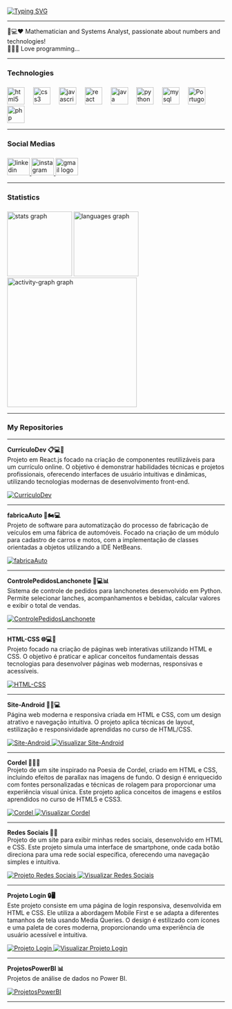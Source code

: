 
<br>

[![Typing SVG](https://readme-typing-svg.herokuapp.com?font=Radio+Canada+Big&weight=600&size=35&pause=1000&color=F7117F&center=verdadeiro&vCenter=verdadeiro&repeat=verdadeiro&random=false&width=435&lines=Hello%2C+my+name+is+Joziane)](https://git.io/typing-svg)

___

<p align="left">🔢💻❤️ Mathematician and Systems Analyst, passionate about numbers and technologies! <br>👩‍💻🚀 Love programming...</p>

___

<h3 align="left">Technologies</h3>

###

<div align="left">
  <img src="https://cdn.jsdelivr.net/gh/devicons/devicon/icons/html5/html5-plain-wordmark.svg" height="40" alt="html5 logo"  />
  <img width="12" />
  <img src="https://cdn.jsdelivr.net/gh/devicons/devicon/icons/css3/css3-plain-wordmark.svg" height="40" alt="css3 logo"  />
  <img width="12" />
  <img src="https://cdn.jsdelivr.net/gh/devicons/devicon/icons/javascript/javascript-plain.svg" height="40" alt="javascript logo"  />
  <img width="12" />
  <img src="https://cdn.jsdelivr.net/gh/devicons/devicon/icons/react/react-original-wordmark.svg" height="40" alt="react logo"  />
  <img width="12" />
  <img src="https://cdn.jsdelivr.net/gh/devicons/devicon/icons/java/java-original-wordmark.svg" height="40" alt="java logo"  />
  <img width="12" />
  <img src="https://cdn.jsdelivr.net/gh/devicons/devicon/icons/python/python-original-wordmark.svg" height="40" alt="python logo"  />
  <img width="12" />
  <img src="https://cdn.jsdelivr.net/gh/devicons/devicon/icons/mysql/mysql-original-wordmark.svg" height="40" alt="mysql logo"  />
  <img width="12" />
  <img src="https://univali-lite.github.io/Portugol-Studio/assets/img/logo.png" height="40" alt="Portugol Studio logo" />
  <img width="12" />
  <img src="https://www.php.net//images/logos/new-php-logo.svg" height="40" alt="php logo" />
</div>

___

<h3 align="left">Social Medias</h3>

###

<div align="left">
  <a href="https://www.linkedin.com/in/joziane-oliveira-144317182/" target="_blank">
    <img src="https://raw.githubusercontent.com/maurodesouza/profile-readme-generator/master/src/assets/icons/social/linkedin/default.svg" width="52" height="40" alt="linkedin logo"  />
  </a>
  <a href="https://www.instagram.com/jozioliveirabr/" target="_blank">
    <img src="https://raw.githubusercontent.com/maurodesouza/profile-readme-generator/master/src/assets/icons/social/instagram/default.svg" width="52" height="40" alt="instagram logo"  />
  </a>
 <a href="mailto:joziane.oliveira@educacao.mg.gov.br" target="_blank">
    <img src="https://raw.githubusercontent.com/maurodesouza/profile-readme-generator/master/src/assets/icons/social/gmail/default.svg" width="52" height="40" alt="gmail logo"  />
  </a>
</div>

___


<h3 align="left">Statistics</h3>

###

<div align="left">
  <img src="https://github-readme-stats.vercel.app/api?username=JozianeOliveira&hide_title=false&hide_rank=false&show_icons=true&include_all_commits=true&count_private=true&disable_animations=false&theme=radical&locale=en&hide_border=false&order=1" height="150" alt="stats graph"  />
  <img src="https://github-readme-stats.vercel.app/api/top-langs?username=JozianeOliveira&locale=en&hide_title=false&layout=compact&card_width=320&langs_count=5&theme=radical&hide_border=false&order=2" height="150" alt="languages graph"  />
  <img src="https://github-readme-activity-graph.vercel.app/graph?username=JozianeOliveira&radius=16&theme=redical&area=true&order=5" height="300" alt="activity-graph graph"  />
</div>



___

<h3 align="left">My Repositories</h3>

___



<div align="left">
  <p><strong>CurrículoDev 📋💻🚀</strong><br>
  Projeto em React.js focado na criação de componentes reutilizáveis para um currículo online. O objetivo é demonstrar habilidades técnicas e projetos profissionais, oferecendo interfaces de usuário intuitivas e dinâmicas, utilizando tecnologias modernas de desenvolvimento front-end.
  </p>
  <a href="https://github.com/JozianeOliveira/CurriculoDev" target="_blank">
    <img src="https://img.shields.io/badge/Projeto%20Curr%C3%ADculoDev-%23000000?style=for-the-badge&logo=react&logoColor=%61DAFB" alt="CurriculoDev" />
  </a>
</div>

___

<div align="left">  
  <p><strong>fabricaAuto 🚗🏍️💻</strong><br>
  Projeto de software para automatização do processo de fabricação de veículos em uma fábrica de automóveis. Focado na criação de um módulo para cadastro de carros e motos, com a implementação de classes orientadas a objetos utilizando a IDE NetBeans.
  </p>
  <a href="https://github.com/JozianeOliveira/fabricaAuto" target="_blank">
    <img src="https://img.shields.io/badge/Projeto%20F%C3%A1bricaAuto-%23000000?style=for-the-badge&logo=java&logoColor=%23F7DF1E" alt="fabricaAuto" />
    </a>
</div>

___

<div align="left">  
  <p><strong>ControlePedidosLanchonete 🍔💻📊</strong><br>
  Sistema de controle de pedidos para lanchonetes desenvolvido em Python. Permite selecionar lanches, acompanhamentos e bebidas, calcular valores e exibir o total de vendas.
  </p>
  <a href="https://github.com/JozianeOliveira/ControlePedidosLanchonete" target="_blank">
    <img src="https://img.shields.io/badge/Projeto%20ControlePedidosLanchonete-%23000000?style=for-the-badge&logo=python&logoColor=%3066F6" alt="ControlePedidosLanchonete" />
  </a>
</div>

___

<div align="left">
  <p><strong>HTML-CSS 🌐💻🎨</strong><br>
  Projeto focado na criação de páginas web interativas utilizando HTML e CSS. O objetivo é praticar e aplicar conceitos fundamentais dessas tecnologias para desenvolver páginas web modernas, responsivas e acessíveis.
  </p>
  <a href="https://github.com/JozianeOliveira/HTML-CSS" target="_blank">
    <img src="https://img.shields.io/badge/Projeto%20HTML--CSS-%23000000?style=for-the-badge&logo=html5&logoColor=%E34F26" alt="HTML-CSS" />
  </a>
</div>

___ 

<div align="left">  
  <p><strong>Site-Android 📱🌐💻</strong><br>
  Página web moderna e responsiva criada em HTML e CSS, com um design atrativo e navegação intuitiva. O projeto aplica técnicas de layout, estilização e responsividade aprendidas no curso de HTML/CSS.
  </p>
  <a href="https://github.com/JozianeOliveira/Site-Android" target="_blank">
    <img src="https://img.shields.io/badge/Projeto%20Site%20Android-%23000000?style=for-the-badge&logo=html5&logoColor=%E34F26" alt="Site-Android" />
  </a>
  <a href="https://jozianeoliveira.github.io/Site-Android/" target="_blank">
    <img src="https://img.shields.io/badge/Visualizar%20Site%20Android-%23000000?style=for-the-badge&logo=google-chrome&logoColor=%4285F4" alt="Visualizar Site-Android" />
  </a>
</div>

___

<div align="left">  
  <p><strong>Cordel 📜🎨🌐</strong><br>
    Projeto de um site inspirado na Poesia de Cordel, criado em HTML e CSS, incluindo efeitos de parallax nas imagens de fundo. O design é enriquecido com fontes personalizadas e técnicas de rolagem para proporcionar uma experiência visual única. Este projeto aplica conceitos de imagens e estilos aprendidos no curso de HTML5 e CSS3.
  </p>
  <a href="https://github.com/JozianeOliveira/Cordel" target="_blank">
    <img src="https://img.shields.io/badge/Projeto%20Cordel-%23000000?style=for-the-badge&logo=html5&logoColor=%E34F26" alt="Cordel" />
  </a>
  <a href="https://jozianeoliveira.github.io/Cordel/" target="_blank">
    <img src="https://img.shields.io/badge/Visualizar%20Cordel-%23000000?style=for-the-badge&logo=google-chrome&logoColor=%4285F4" alt="Visualizar Cordel" />
  </a>
</div>

___

<div align="left">
  <p><strong>Redes Sociais 📱🌐</strong><br>
    Projeto de um site para exibir minhas redes sociais, desenvolvido em HTML e CSS. Este projeto simula uma interface de smartphone, onde cada botão direciona para uma rede social específica, oferecendo uma navegação simples e intuitiva.
  </p>
  <a href="https://github.com/JozianeOliveira/RedesSociais" target="_blank">
    <img src="https://img.shields.io/badge/Projeto%20Redes%20Sociais-%23000000?style=for-the-badge&logo=html5&logoColor=%E34F26" alt="Projeto Redes Sociais" />
  </a>
  <a href="https://jozianeoliveira.github.io/RedesSociais/" target="_blank">
    <img src="https://img.shields.io/badge/Visualizar%20Redes%20Sociais-%23000000?style=for-the-badge&logo=google-chrome&logoColor=%4285F4" alt="Visualizar Redes Sociais" />
  </a>
</div>

___

<div align="left">
  <p><strong>Projeto Login 🔒🖥</strong><br>
    Este projeto consiste em uma página de login responsiva, desenvolvida em HTML e CSS. Ele utiliza a abordagem Mobile First e se adapta a diferentes tamanhos de tela usando Media Queries. O design é estilizado com ícones e uma paleta de cores moderna, proporcionando uma experiência de usuário acessível e intuitiva.
  </p>
  <a href="https://github.com/JozianeOliveira/Login" target="_blank">
    <img src="https://img.shields.io/badge/Projeto%20Login-%23000000?style=for-the-badge&logo=html5&logoColor=%E34F26" alt="Projeto Login" />
  </a>
  <a href="https://jozianeoliveira.github.io/Login/" target="_blank">
    <img src="https://img.shields.io/badge/Visualizar%20Login-%23000000?style=for-the-badge&logo=google-chrome&logoColor=%4285F4" alt="Visualizar Projeto Login" />
  </a>
</div>

___

<div align="left">
  <p><strong>ProjetosPowerBI 📊</strong><br>
  Projetos de análise de dados no Power BI.
  </p>
  <a href="https://github.com/JozianeOliveira/ProjetosPowerBI" target="_blank">
    <img src="https://img.shields.io/badge/Projetos%20PowerBI-%23000000?style=for-the-badge&logo=powerbi&logoColor=%F2C811" alt="ProjetosPowerBI" />
  </a>
</div>

___






